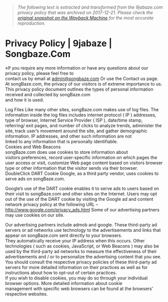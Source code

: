 > *The following text is extracted and transformed from the 9jabaze.com privacy policy that was archived on 2017-12-21. Please check the [original snapshot on the Wayback Machine](https://web.archive.org/web/20171221161156id_/http%3A//songbaze.com/privacy-policy) for the most accurate reproduction.*

# Privacy Policy | 9jabaze | Songbaze.Com

»If you require any more information or have any questions about our privacy policy, please feel free to  
contact us by email at admin@songbaze.com Or use the Contact us page. At songBaze.com, the privacy of our visitors is of extreme importance to us.  
This privacy policy document outlines the types of personal information received and collected by songBaze.com  
and how it is used.

Log Files Like many other sites, songBaze.com makes use of log files. The information inside the log files includes internet protocol ( IP ) addresses, type of browser, Internet Service Provider ( ISP ), date/time stamp, referring/ exit pages, and number of clicks to analyze trends, administer the site, track user’s movement around the site, and gather demographic information. IP addresses, and other such information are not  
linked to any information that is personally identifiable.  
Cookies and Web Beacons  
songBaze.com does use cookies to store information about  
visitors preferences, record user-specific information on which pages the user access or visit, customize Web page content based on visitors browser type or other information that the visitor sends via their browser.  
DoubleClick DART Cookie Google, as a third party vendor, uses cookies to serve ads on songBaze.com.

Google’s use of the DART cookie enables it to serve ads to users based on their visit to songBaze.com and other sites on the Internet. Users may opt out of the use of the DART cookie by visiting the Google ad and content network privacy policy at the following URL – http://www.google.com/privacy_ads.html Some of our advertising partners may use cookies on our site.

Our advertising partners include admob and google. These third-party ad servers or ad networks use technology to the advertisements and links that appear on songBaze.com sent directly to your browsers.  
They automatically receive your IP address when this occurs. Other  
technologies ( such as cookies, JavaScript, or Web Beacons ) may also be used by the third-party ad networks to measure the effectiveness of their advertisements and / or to personalize the advertising content that you see. You should consult the respective privacy policies of these third-party ad servers for more detailed information on their practices as well as for instructions about how to opt-out of certain practices.  
If you wish to disable cookies, you may do so through your individual browser options. More detailed information about cookie  
management with specific web browsers can be found at the browsers’ respective websites.

